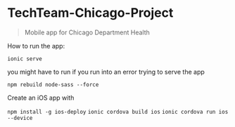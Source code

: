 # TechTeam-Chicago-Project
> Mobile app for Chicago Department Health

How to run the app:

`ionic serve`

you might have to run if you run into an error trying to serve the app 

`npm rebuild node-sass --force`

Create an iOS app with

`npm install -g ios-deploy`
`ionic cordova build ios`
`ionic cordova run ios --device`
